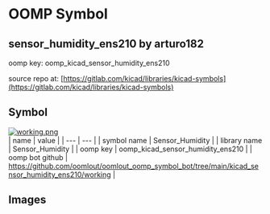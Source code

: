 # OOMP Symbol  
## sensor_humidity_ens210  by arturo182  
  
oomp key: oomp_kicad_sensor_humidity_ens210  
  
source repo at: [https://gitlab.com/kicad/libraries/kicad-symbols](https://gitlab.com/kicad/libraries/kicad-symbols)  
## Symbol  
  
[![working.png](working_600.png)](working.png)  
| name | value | 
| --- | --- | 
| symbol name | Sensor_Humidity | 
| library name | Sensor_Humidity | 
| oomp key | oomp_kicad_sensor_humidity_ens210 | 
| oomp bot github | https://github.com/oomlout/oomlout_oomp_symbol_bot/tree/main/kicad_sensor_humidity_ens210/working | 
## Images  
